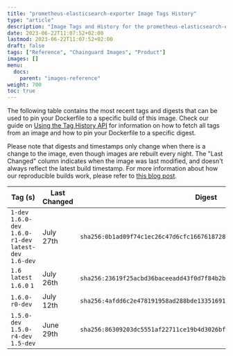 ```yaml
---
title: "prometheus-elasticsearch-exporter Image Tags History"
type: "article"
description: "Image Tags and History for the prometheus-elasticsearch-exporter Chainguard Image"
date: 2023-06-22T11:07:52+02:00
lastmod: 2023-06-22T11:07:52+02:00
draft: false
tags: ["Reference", "Chainguard Images", "Product"]
images: []
menu:
  docs:
    parent: "images-reference"
weight: 700
toc: true
---
```


The following table contains the most recent tags and digests that can be used to pin your Dockerfile to a specific build of this image. Check our guide on [Using the Tag History API](/chainguard/chainguard-images/using-the-tag-history-api/) for information on how to fetch all tags from an image and how to pin your Dockerfile to a specific digest.

Please note that digests and timestamps only change when there is a change to the image, even though images are rebuilt every night. The "Last Changed" column indicates when the image was last modified, and doesn't always reflect the latest build timestamp. For more information about how our reproducible builds work, please refer to [this blog post](https://www.chainguard.dev/unchained/reproducing-chainguards-reproducible-image-builds).

| Tag (s)                                                    | Last Changed | Digest                                                                    |
|------------------------------------------------------------|--------------|---------------------------------------------------------------------------|
|  `1-dev` `1.6.0-dev` `1.6.0-r1-dev` `latest-dev` `1.6-dev` | July 27th    | `sha256:0b1ad09f74c1ec26c47d6cfc16676187280a13d1fb18d37fd532c7121d856aca` |
|  `1.6` `latest` `1.6.0` `1`                                | July 26th    | `sha256:23619f25acbd36baceeadd43f0d7f84b2b969a5a83c77b76ea723a1986d28d89` |
|  `1.6.0-r0-dev`                                            | July 12th    | `sha256:4afdd6c2e478191958ad288bde13351691a3d0674ef1788e2fcd67e4c141544c` |
|  `1.5.0-dev` `1.5.0-r4-dev` `1.5-dev`                      | June 29th    | `sha256:86309203dc5551af22711ce19b4d3026bf0f2dfdfdc0c9b11d38f69247b748b7` |
